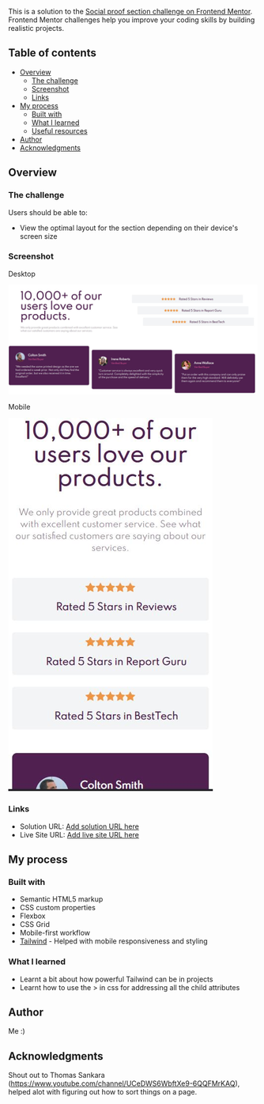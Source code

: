 This is a solution to the [Social proof section challenge on Frontend Mentor](https://www.frontendmentor.io/challenges/social-proof-section-6e0qTv_bA). Frontend Mentor challenges help you improve your coding skills by building realistic projects. 

## Table of contents

- [Overview](#overview)
  - [The challenge](#the-challenge)
  - [Screenshot](#screenshot)
  - [Links](#links)
- [My process](#my-process)
  - [Built with](#built-with)
  - [What I learned](#what-i-learned)
  - [Useful resources](#useful-resources)
- [Author](#author)
- [Acknowledgments](#acknowledgments)

## Overview

### The challenge

Users should be able to:

- View the optimal layout for the section depending on their device's screen size

### Screenshot

Desktop

![](images/Desktop-Screenshot.JPG)


Mobile

![](images/Mobile-Screenshot.JPG)

### Links

- Solution URL: [Add solution URL here](https://your-solution-url.com)
- Live Site URL: [Add live site URL here](https://your-live-site-url.com)

## My process

### Built with

- Semantic HTML5 markup
- CSS custom properties
- Flexbox
- CSS Grid
- Mobile-first workflow
- [Tailwind](https://tailwindcss.com/) - Helped with mobile responsiveness and styling

### What I learned

- Learnt a bit about how powerful Tailwind can be in projects
- Learnt how to use the > in css for addressing all the child attributes

## Author

Me :)

## Acknowledgments

Shout out to Thomas Sankara (https://www.youtube.com/channel/UCeDWS6WbftXe9-6QQFMrKAQ), helped alot with figuring out how to sort things on a page.

